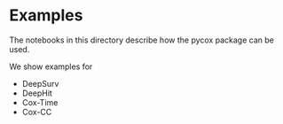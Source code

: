# Examples

The notebooks in this directory describe how the pycox package can be used.

We show examples for

- DeepSurv
- DeepHit
- Cox-Time
- Cox-CC 

